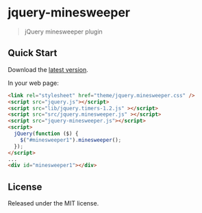 # jquery-minesweeper

> jQuery minesweeper plugin


## Quick Start

Download the [latest version](https://github.com/nejiko96/jquery-minesweeper/archive/1.4.zip).

In your web page:

```html
<link rel="stylesheet" href="theme/jquery.minesweeper.css" />
<script src="jquery.js"></script>
<script src="lib/jquery.timers-1.2.js" ></script>
<script src="src/jquery.minesweeper.js" ></script>
<script src="jquery-minesweeper.js"></script>
<script>
  jQuery(function ($) {
    $("#minesweeper1").minesweeper();
  });
</script>
...
<div id="minesweeper1"></div>
```

## License

Released under the MIT license.
